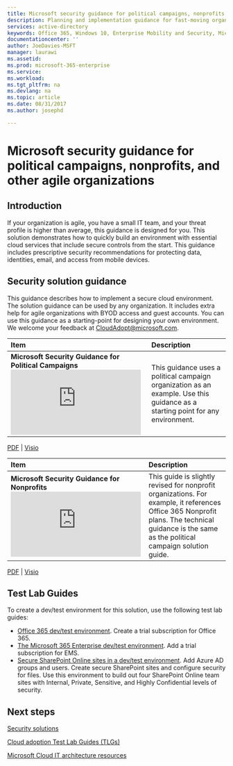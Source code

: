 ```yaml
---
title: Microsoft security guidance for political campaigns, nonprofits, and other agile organizations | Microsoft Docs
description: Planning and implementation guidance for fast-moving organizations that have an increased threat profile.
services: active-directory
keywords: Office 365, Windows 10, Enterprise Mobility and Security, Microsoft 365 Enterprise
documentationcenter: ''
author: JoeDavies-MSFT
manager: laurawi
ms.assetid:
ms.prod: microsoft-365-enterprise
ms.service:
ms.workload:
ms.tgt_pltfrm: na
ms.devlang: na
ms.topic: article
ms.date: 08/31/2017
ms.author: josephd

---
```


# Microsoft security guidance for political campaigns, nonprofits, and other agile organizations

## Introduction
If your organization is agile, you have a small IT team, and your threat profile is higher than average, this guidance is designed for you. This solution demonstrates how to quickly build an environment with essential cloud services that include secure controls from the start. This guidance includes prescriptive security recommendations for protecting data, identities, email, and access from mobile devices.

## Security solution guidance
This guidance describes how to implement a secure cloud environment. The solution guidance can be used by any organization. It includes extra help for agile organizations with BYOD access and guest accounts. You can use this guidance as a starting-point for designing your own environment. We welcome your feedback at [CloudAdopt@microsoft.com](email:CloudAdopt@microsoft.com).

|**Item**|**Description**|
|:-----|:-----|
|**Microsoft Security Guidance for Political Campaigns**<br> ![Political Campaigns(./media/microsoft-security-guidance/ic872535.png)](https://download.microsoft.com/download/B/4/D/B4D520C3-4D0C-4B4D-BFB9-09F0651C2775/MSFT_Cloud_architecture_security%20for%20political%20campaigns.pdf)|This guidance uses a political campaign organization as an example. Use this guidance as a starting point for any environment.|

[PDF](http://download.microsoft.com/download/B/4/D/B4D520C3-4D0C-4B4D-BFB9-09F0651C2775/MSFT_Cloud_architecture_security%20for%20political%20campaigns.pdf) |  [Visio](http://download.microsoft.com/download/B/4/D/B4D520C3-4D0C-4B4D-BFB9-09F0651C2775/MSFT_Cloud_architecture_security%20for%20political%20campaigns.vsdx)

|**Item**|**Description**|
|:-----|:-----|
|**Microsoft Security Guidance for Nonprofits**<br> ![Nonprofits(./media/microsoft-security-guidance/ic872857.png)](http://download.microsoft.com/download/9/4/3/94389612-C679-4061-8DF2-D9A15D72B65F/Microsoft_Cloud%20Architecture_Security%20for%20Nonprofits.pdf)|This guide is slightly revised for nonprofit organizations. For example, it references Office 365 Nonprofit plans. The technical guidance is the same as the political campaign solution guide.|

[PDF](http://download.microsoft.com/download/9/4/3/94389612-C679-4061-8DF2-D9A15D72B65F/Microsoft_Cloud%20Architecture_Security%20for%20Nonprofits.pdf) |  [Visio](http://download.microsoft.com/download/9/4/3/94389612-C679-4061-8DF2-D9A15D72B65F/Microsoft_Cloud%20Architecture_Security%20for%20Nonprofits.vsdx)


## Test Lab Guides
To create a dev/test environment for this solution, use the following test lab guides:
* [Office 365 dev/test environment](https://technet.microsoft.com/library/mt736406.aspx). Create a trial subscription for Office 365.
* [The Microsoft 365 Enterprise dev/test environment](https://technet.microsoft.com/library/mt825155.aspx). Add a trial subscription for EMS.
* [Secure SharePoint Online sites in a dev/test environment](https://technet.microsoft.com/library/mt842552.aspx). Add Azure AD groups and users. Create secure SharePoint sites and configure security for files. Use this environment to build out four SharePoint Online team sites with Internal, Private, Sensitive, and Highly Confidential levels of security.


## Next steps
[Security solutions](https://technet.microsoft.com/library/mt784690.aspx)

[Cloud adoption Test Lab Guides (TLGs)](https://technet.microsoft.com/library/dn635308.aspx)

[Microsoft Cloud IT architecture resources](https://technet.microsoft.com/library/dn919927.aspx)
